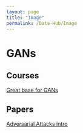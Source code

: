 ```yaml
---
layout: page
title: "Image"
permalink: /Data-Hub/Image
---
```


# GANs
## Courses
[Great base for GANs](https://developers.google.com/machine-learning/gan)
## Papers
[Adversarial Attacks intro](http://gradientscience.org/adv/)
